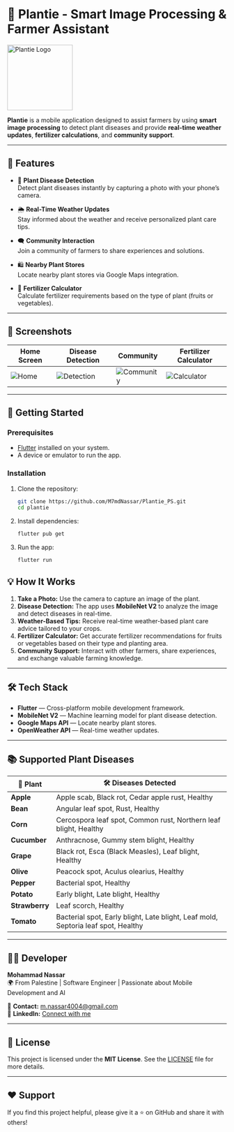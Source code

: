 # 🌱 Plantie - Smart Image Processing & Farmer Assistant


<img src="https://i.ibb.co/2Dn2NnM/Colored-Logo.png" alt="Plantie Logo" width="150">


**Plantie** is a mobile application designed to assist farmers by using **smart image processing** to detect plant diseases and provide **real-time weather updates**, **fertilizer calculations**, and **community support**.

---

## 🎯 Features
- 📸 **Plant Disease Detection**  
  Detect plant diseases instantly by capturing a photo with your phone’s camera.

- 🌦️ **Real-Time Weather Updates**  
  Stay informed about the weather and receive personalized plant care tips.

- 🗨️ **Community Interaction**  
  Join a community of farmers to share experiences and solutions.

- 🛍️ **Nearby Plant Stores**  
  Locate nearby plant stores via Google Maps integration.

- 🌿 **Fertilizer Calculator**  
  Calculate fertilizer requirements based on the type of plant (fruits or vegetables).

---

## 📱 Screenshots

| Home Screen | Disease Detection | Community | Fertilizer Calculator |
| ----------- | ----------------- | ------------ | --------------------- |
| ![Home](https://i.ibb.co/8nCmy5Xr/Simulator-Screenshot-i-Phone-16-Pro-2025-02-17-at-22-55-27.png) | ![Detection](https://i.ibb.co/5WY73mMh/Simulator-Screenshot-i-Phone-16-Pro-2025-02-17-at-22-57-09.png) | ![Community](https://i.ibb.co/5xJjcFMp/Simulator-Screenshot-i-Phone-16-Pro-2025-02-17-at-22-56-28.png) | ![Calculator](https://i.ibb.co/qF5BwySW/Simulator-Screenshot-i-Phone-16-Pro-2025-02-17-at-22-55-47.png) |

---

## 🚀 Getting Started

### Prerequisites
- [Flutter](https://flutter.dev/docs/get-started/install) installed on your system.
- A device or emulator to run the app.

### Installation
1. Clone the repository:
   ```bash
   git clone https://github.com/M7mdNassar/Plantie_PS.git
   cd plantie
2. Install dependencies:
   ```bash
   flutter pub get
3. Run the app:
   ```bash
   flutter run


## 💡 How It Works

1. **Take a Photo:** Use the camera to capture an image of the plant.
2. **Disease Detection:** The app uses **MobileNet V2** to analyze the image and detect diseases in real-time.
3. **Weather-Based Tips:** Receive real-time weather-based plant care advice tailored to your crops.
4. **Fertilizer Calculator:** Get accurate fertilizer recommendations for fruits or vegetables based on their type and planting area.
5. **Community Support:** Interact with other farmers, share experiences, and exchange valuable farming knowledge.

---

## 🛠️ Tech Stack

- **Flutter** — Cross-platform mobile development framework.
- **MobileNet V2** — Machine learning model for plant disease detection.
- **Google Maps API** — Locate nearby plant stores.
- **OpenWeather API** — Real-time weather updates.

---

## 📚 Supported Plant Diseases

| 🌱 Plant   | 🛠️ Diseases Detected                                           |
|------------|---------------------------------------------------------------|
| **Apple**  | Apple scab, Black rot, Cedar apple rust, Healthy               |
| **Bean**   | Angular leaf spot, Rust, Healthy                               |
| **Corn**   | Cercospora leaf spot, Common rust, Northern leaf blight, Healthy |
| **Cucumber** | Anthracnose, Gummy stem blight, Healthy                     |
| **Grape**  | Black rot, Esca (Black Measles), Leaf blight, Healthy         |
| **Olive**  | Peacock spot, Aculus olearius, Healthy                        |
| **Pepper** | Bacterial spot, Healthy                                       |
| **Potato** | Early blight, Late blight, Healthy                            |
| **Strawberry** | Leaf scorch, Healthy                                      |
| **Tomato** | Bacterial spot, Early blight, Late blight, Leaf mold, Septoria leaf spot, Healthy |

---

## 👨‍💻 Developer

**Mohammad Nassar**  
🌍 From Palestine | Software Engineer | Passionate about Mobile Development and AI

📧 **Contact:** m.nassar4004@gmail.com  
🔗 **LinkedIn:** [Connect with me](https://www.linkedin.com/in/m7mdnassar/)

---

## 📄 License

This project is licensed under the **MIT License**. See the [LICENSE](https://github.com/M7mdNassar/Plantie_PS/blob/master/License) file for more details.

---

## ❤️ Support

If you find this project helpful, please give it a ⭐ on GitHub and share it with others!  
